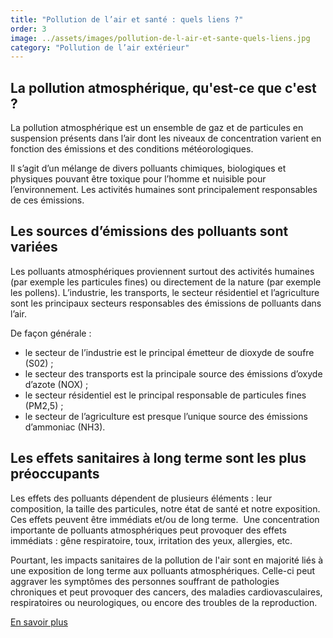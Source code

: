 ```yaml
---
title: "Pollution de l’air et santé : quels liens ?"
order: 3
image: ../assets/images/pollution-de-l-air-et-sante-quels-liens.jpg
category: "Pollution de l’air extérieur"
---
```


## La pollution atmosphérique, qu'est-ce que c'est ?

La pollution atmosphérique est un ensemble de gaz et de particules en suspension présents dans l’air dont les niveaux de concentration varient en fonction des émissions et des conditions météorologiques.

Il s’agit d’un mélange de divers polluants chimiques, biologiques et physiques pouvant être toxique pour l’homme et nuisible pour l’environnement. Les activités humaines sont principalement responsables de ces émissions.

## Les sources d’émissions des polluants sont variées

Les polluants atmosphériques proviennent surtout des activités humaines (par exemple les particules fines) ou directement de la nature (par exemple les pollens). L’industrie, les transports, le secteur résidentiel et l’agriculture sont les principaux secteurs responsables des émissions de polluants dans l’air.

De façon générale :
- le secteur de l’industrie est le principal émetteur de dioxyde de soufre (S02) ;
- le secteur des transports est la principale source des émissions d’oxyde d’azote (NOX) ;
- le secteur résidentiel est le principal responsable de particules fines (PM2,5) ;
- le secteur de l’agriculture est presque l’unique source des émissions d’ammoniac (NH3).

## Les effets sanitaires à long terme sont les plus préoccupants

Les effets des polluants dépendent de plusieurs éléments : leur composition, la taille des particules, notre état de santé et notre exposition. Ces effets peuvent être immédiats et/ou de long terme.
­
Une concentration importante de polluants atmosphériques peut provoquer des effets immédiats : gêne respiratoire, toux, irritation des yeux, allergies, etc.

Pourtant, les impacts sanitaires de la pollution de l'air sont en majorité liés à une exposition de long terme aux polluants atmosphériques. Celle-ci peut aggraver les symptômes des personnes souffrant de pathologies chroniques et peut provoquer des cancers, des maladies cardiovasculaires, respiratoires ou neurologiques, ou encore des troubles de la reproduction.

[En savoir plus](https://www.santepubliquefrance.fr/presse/2021/pollution-de-l-air-ambiant-nouvelles-estimations-de-son-impact-sur-la-sante-des-francais)  
